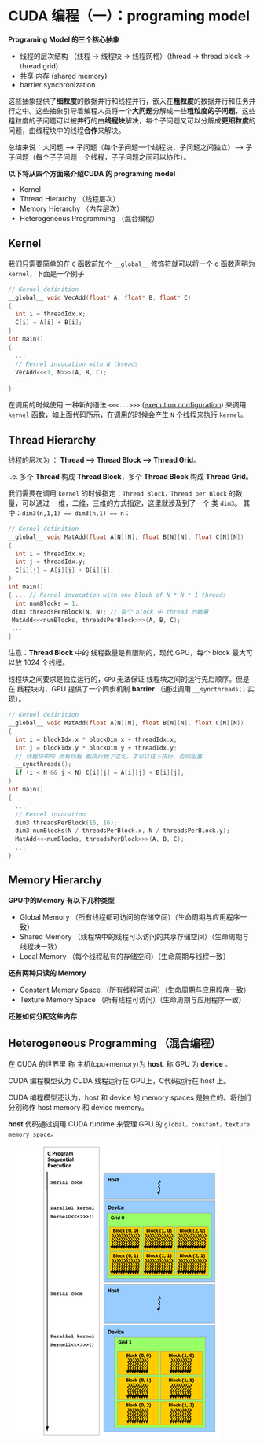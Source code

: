 # CUDA 编程（一）：programing model

**Programing Model 的三个核心抽象**

* 线程的层次结构 （线程 -> 线程块 -> 线程网格）（thread -> thread block -> thread grid）
* 共享 内存 (shared memory)
* barrier synchronization

这些抽象提供了**细粒度**的数据并行和线程并行，嵌入在**粗粒度**的数据并行和任务并行之中。这些抽象引导着编程人员将一个**大问题**分解成一些**粗粒度的子问题**，这些粗粒度的子问题可以被**并行**的由**线程块**解决，每个子问题又可以分解成**更细粒度**的问题，由线程块中的线程**合作**来解决。

总结来说：大问题 --> 子问题（每个子问题一个线程块，子问题之间独立）--> 子子问题（每个子子问题一个线程，子子问题之间可以协作）。



**以下将从四个方面来介绍CUDA 的 programing model**

* Kernel
* Thread Hierarchy （线程层次）
* Memory Hierarchy （内存层次）
* Heterogeneous Programming （混合编程）



## Kernel

我们只需要简单的在 `C` 函数前加个 `__global__` 修饰符就可以将一个 c 函数声明为 `kernel`，下面是一个例子

```c++
// Kernel definition 
__global__ void VecAdd(float* A, float* B, float* C) 
{ 
  int i = threadIdx.x; 
  C[i] = A[i] + B[i]; 
} 
int main() 
{ 
  ... 
  // Kernel invocation with N threads 
  VecAdd<<<1, N>>>(A, B, C); 
  ... 
}
```

在调用的时候使用 一种新的语法 `<<<...>>>` ([execution configuration](http://docs.nvidia.com/cuda/cuda-c-programming-guide/index.html#c-language-extensions)) 来调用 `kernel` 函数，如上面代码所示，在调用的时候会产生 `N` 个线程来执行 `kernel`。



## Thread Hierarchy

线程的层次为 ： **Thread --> Thread Block -->  Thread Grid**。

 i.e. 多个 **Thread** 构成 **Thread Block**，多个 **Thread Block** 构成 **Thread Grid**。

我们需要在调用 `kernel` 的时候指定：`Thread Block，Thread per Block` 的数量，可以通过 一维，二维，三维的方式指定，这里就涉及到了一个 类 `dim3`。 其中：`dim3(n,1,1) == dim3(n,1) == n`：

```c++
// Kernel definition
__global__ void MatAdd(float A[N][N], float B[N][N], float C[N][N]) 
{ 
  int i = threadIdx.x; 
  int j = threadIdx.y; 
  C[i][j] = A[i][j] + B[i][j]; 
} 
int main() 
{ ... // Kernel invocation with one block of N * N * 1 threads 
  int numBlocks = 1; 
 dim3 threadsPerBlock(N, N); // 每个 block 中 thread 的数量
 MatAdd<<<numBlocks, threadsPerBlock>>>(A, B, C); 
 ... 
}
```

注意：**Thread Block** 中的 线程数量是有限制的，现代 GPU，每个 block 最大可以放 1024 个线程。



线程块之间要求是独立运行的，`GPU` 无法保证 线程块之间的运行先后顺序。但是在 线程块内，GPU 提供了一个同步机制 **barrier** （通过调用 `__syncthreads()` 实现）。

```c++
// Kernel definition 
__global__ void MatAdd(float A[N][N], float B[N][N], float C[N][N]) 
{ 
  int i = blockIdx.x * blockDim.x + threadIdx.x; 
  int j = blockIdx.y * blockDim.y + threadIdx.y; 
  // 线程块中的 所有线程 都执行到了这句，才可以往下执行，否则阻塞
  __syncthreads();
  if (i < N && j < N) C[i][j] = A[i][j] + B[i][j]; 
} 
int main() 
{ 
  ... 
  // Kernel invocation 
  dim3 threadsPerBlock(16, 16); 
  dim3 numBlocks(N / threadsPerBlock.x, N / threadsPerBlock.y); 
  MatAdd<<<numBlocks, threadsPerBlock>>>(A, B, C); 
  ... 
}

```



## Memory Hierarchy

**GPU中的Memory 有以下几种类型**

* Global Memory  （所有线程都可访问的存储空间）（生命周期与应用程序一致）
* Shared Memory （线程块中的线程可以访问的共享存储空间）（生命周期与线程块一致）
* Local Memory （每个线程私有的存储空间）（生命周期与线程一致）

**还有两种只读的 Memory**

* Constant Memory Space （所有线程可访问）（生命周期与应用程序一致）
* Texture Memory Space （所有线程可访问）（生命周期与应用程序一致）



**还差如何分配这些内存**



## Heterogeneous Programming （混合编程）

在 CUDA 的世界里 称 主机(cpu+memory)为 **host**, 称 GPU 为 **device** 。

CUDA 编程模型认为 CUDA 线程运行在 GPU上，C代码运行在 host 上。

CUDA 编程模型还认为，host 和 device 的 memory spaces 是独立的。将他们分别称作 host memory 和 device memory。

**host** 代码通过调用 CUDA runtime 来管理 GPU 的 `global，constant，texture memory space`。

![](../imgs/heterogeneous-programming.png)











